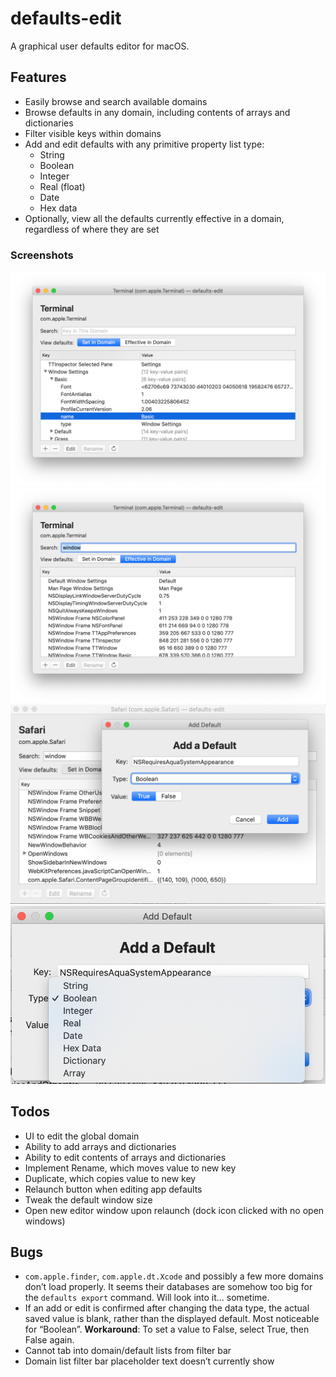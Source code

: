# defaults-edit
A graphical user defaults editor for macOS.

## Features
- Easily browse and search available domains
- Browse defaults in any domain, including contents of arrays and dictionaries
- Filter visible keys within domains
- Add and edit defaults with any primitive property list type:
  - String
  - Boolean
  - Integer
  - Real (float)
  - Date
  - Hex data
- Optionally, view all the defaults currently effective in a domain, regardless of where they are set

### Screenshots
![Viewing a nested dictionary](Screenshots/1.png)
![Defaults effective in domain, with filtering](Screenshots/2.png)
![Adding a default](Screenshots/3.png)
![Available property list types](Screenshots/4.png)

## Todos
- UI to edit the global domain
- Ability to add arrays and dictionaries
- Ability to edit contents of arrays and dictionaries
- Implement Rename, which moves value to new key
- Duplicate, which copies value to new key
- Relaunch button when editing app defaults
- Tweak the default window size
- Open new editor window upon relaunch (dock icon clicked with no open windows)

## Bugs
- `com.apple.finder`, `com.apple.dt.Xcode` and possibly a few more domains don’t load properly. It seems their databases are somehow too big for the `defaults export` command. Will look into it… sometime.
- If an add or edit is confirmed after changing the data type, the actual saved value is blank, rather than the displayed default. Most noticeable for “Boolean”. **Workaround**: To set a value to False, select True, then False again.
- Cannot tab into domain/default lists from filter bar
- Domain list filter bar placeholder text doesn’t currently show
